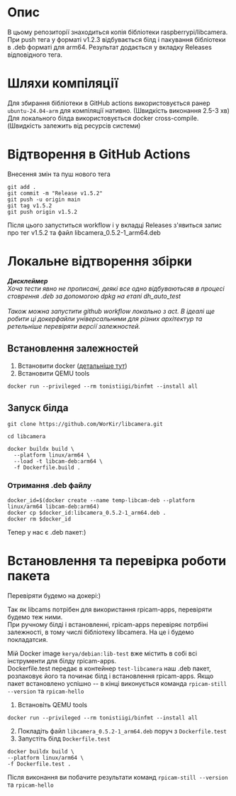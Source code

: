 # Опис
В цьому репозиторії знаходиться копія бібліотеки raspberrypi/libcamera. При push тега у форматі v1.2.3 відбувається білд і пакування бібліотеки в .deb форматі для arm64. Результат додається у вкладку Releases відповідного тега.

# Шляхи компіляції

Для збирання бібліотеки в GitHub actions використовується ранер `ubuntu-24.04-arm` для компіляції нативно. (Швидкість виконання 2.5-3 хв)<br>
Для локального білда використовується docker cross-compile. (Швидкість залежить від ресурсів системи)

# Відтворення в GitHub Actions
Внесення змін та пуш нового тега

```
git add .
git commit -m "Release v1.5.2"
git push -u origin main
git tag v1.5.2
git push origin v1.5.2
```
Після цього запуститься workflow і у вкладці Releases з'явиться запис про тег v1.5.2 та файл libcamera_0.5.2-1_arm64.deb 

# Локальне відтворення збірки
***Дисклеймер***<br>
_Хоча тести явно не прописані, деякі все одно відбуваютьсяв в процесі стоврення .deb за допомогою dpkg на етапі dh_auto_test_<br>
<br>
_Також можна запустити github workflow локально з act. 
В ідеалі ще робити ці докерфайли універсальними для різних архітектур та ретельніше перевіряти версії залежностей._

## Встановлення залежностей

1. Встановити docker ([детальніше тут](https://docs.docker.com/engine/install/))
2. Встановити QEMU tools
```
docker run --privileged --rm tonistiigi/binfmt --install all
```
## Запуск білда
```
git clone https://github.com/WorKir/libcamera.git
```
```
cd libcamera
```
```
docker buildx build \
  --platform linux/arm64 \
  --load -t libcam-deb:arm64 \
  -f Dockerfile.build .
```
### Отримання .deb файлу
```
docker_id=$(docker create --name temp-libcam-deb --platform linux/arm64 libcam-deb:arm64)
docker cp $docker_id:libcamera_0.5.2-1_arm64.deb .
docker rm $docker_id
```
Тепер у нас є .deb пакет:)
# Встановлення та перевірка роботи пакета

Перевіряти будемо на докері:)<br>

Так як libcams потрібен для використання rpicam-apps, перевіряти будемо теж ними.<br>
При ручному білді і встановленні, rpicam-apps перевіряє потрбіні залежності, в тому числі бібліотеку libcamera. На це і будемо покладатсия.<br>

Мій Docker image `kerya/debian:lib-test` вже містить в собі всі інструменти для білду rpicam-apps. <br>
Dockerfile.test передає в контейнер `test-libcamera` наш .deb пакет, розпаковує його та починає білд і встановлення rpicam-apps. Якщо пакет встановлено успішно -- в кінці виконується команда `rpicam-still --version` та `rpicam-hello`<br>

1. Встановіть QEMU tools
```
docker run --privileged --rm tonistiigi/binfmt --install all
```
2. Покладіть файл `libcamera_0.5.2-1_arm64.deb` поруч з `Dockerfile.test`
3. Запустіть білд `Dockerfile.test`

```
docker buildx build \
--platform linux/arm64 \
-f Dockerfile.test .
```
Після виконання ви побачите результати команд `rpicam-still --version` та `rpicam-hello`
